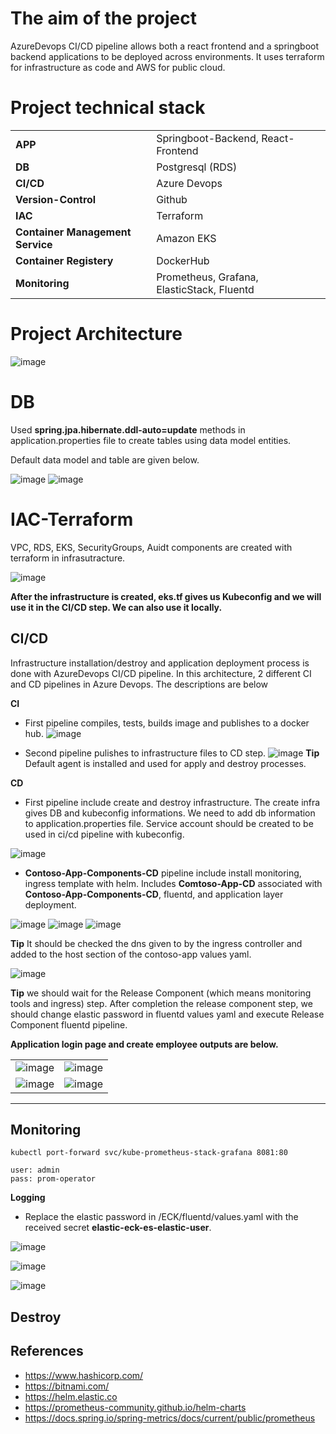 # The aim of the project
AzureDevops CI/CD pipeline allows both a react frontend and a springboot backend applications to be deployed across environments. It uses terraform for infrastructure as code and AWS for public cloud.


# Project technical stack

|  |    | 
| :-------- | :------- |
| **APP** | Springboot-Backend, React-Frontend |
| **DB** | Postgresql (RDS) |
| **CI/CD** | Azure Devops |
| **Version-Control** | Github |
| **IAC** | Terraform |
| **Container Management Service** | Amazon EKS |
| **Container Registery** | DockerHub |
| **Monitoring** | Prometheus, Grafana, ElasticStack, Fluentd |

# Project Architecture
![image](https://user-images.githubusercontent.com/33215825/150870066-cf784f07-c705-4711-9181-26871fae3368.png)


# DB
Used **spring.jpa.hibernate.ddl-auto=update** methods in application.properties file to create tables using data model entities. 

Default data model and table are given below.

![image](https://user-images.githubusercontent.com/33215825/150870968-fbe7012d-e100-4daf-909e-204503cba95c.png)
![image](https://user-images.githubusercontent.com/33215825/150871049-2c562892-85d8-449f-b6c0-0cf0eba196be.png)

# IAC-Terraform

VPC, RDS, EKS, SecurityGroups, Auidt components are created with terraform in infrasutracture.

![image](https://user-images.githubusercontent.com/33215825/150872487-42f600dd-d860-4089-885f-5e3ad9b1e732.png)

**After the infrastructure is created, eks.tf gives us Kubeconfig and we will use it in the CI/CD step. We can also use it locally.**

## CI/CD

Infrastructure installation/destroy and application deployment process is done with AzureDevops CI/CD pipeline. In this architecture, 2 different CI and CD pipelines in Azure Devops. The descriptions are below

**CI**
- First pipeline compiles, tests, builds image  and publishes to a docker hub.
 ![image](https://user-images.githubusercontent.com/33215825/150874209-b23e1b22-a6df-48b9-940e-b6874496d12e.png)
 

- Second pipeline pulishes to infrastructure files to CD step.
![image](https://user-images.githubusercontent.com/33215825/150874269-5a7d2254-df80-4f32-b748-6c26b395cb12.png)
**Tip** Default agent is installed and used for apply and destroy processes. 

**CD**
- First pipeline include create and destroy infrastructure. The create infra gives DB and kubeconfig informations. We need to add db information to application.properties file. Service account should be created to be used in ci/cd pipeline with kubeconfig.
 
![image](https://user-images.githubusercontent.com/33215825/150874854-6b292440-50cf-449f-9574-9f700e055d7c.png)

- **Contoso-App-Components-CD** pipeline include install monitoring, ingress template  with helm. Includes **Comtoso-App-CD** associated with **Contoso-App-Components-CD**, fluentd, and application layer deployment.

![image](https://user-images.githubusercontent.com/33215825/151060686-ecad31cf-84ce-4167-beb6-e6e3338b6729.png)
![image](https://user-images.githubusercontent.com/33215825/151060832-782b409e-1190-4d26-b876-45a436d35694.png)
 ![image](https://user-images.githubusercontent.com/33215825/150875307-7fa0a026-4cb5-428d-9403-1b5605357946.png)

**Tip** It should be checked the dns given to by the ingress controller and added to the host section of the contoso-app values yaml.

![image](https://user-images.githubusercontent.com/33215825/151043574-30778c1f-c960-4752-af96-87999637f325.png)

**Tip** we should wait for the Release Component (which means monitoring tools and ingress) step. After completion the release component step, we should change elastic password in fluentd values yaml and execute Release Component fluentd pipeline. 

**Application login page and create employee outputs are below.**

|  |    | 
| :-------- | :------- |
|![image](https://user-images.githubusercontent.com/33215825/151051764-8efc4bae-af70-4115-a008-d84507969b04.png) | ![image](https://user-images.githubusercontent.com/33215825/151051612-6987f8e7-7b4f-42bf-8bd0-6c3fb250256e.png) |
| ![image](https://user-images.githubusercontent.com/33215825/151051639-fd134843-2efd-4b97-8df0-002c9f1c336b.png) | ![image](https://user-images.githubusercontent.com/33215825/151051673-6fbd0ed3-f4e3-42fc-b3b7-ba1405169bc6.png) |

----------------------------------


## Monitoring
```
kubectl port-forward svc/kube-prometheus-stack-grafana 8081:80
```
```
user: admin
pass: prom-operator
```


**Logging**

- Replace the elastic password in /ECK/fluentd/values.yaml with the received secret **elastic-eck-es-elastic-user**.

![image](https://user-images.githubusercontent.com/33215825/150213912-d12a0642-08bf-4221-9773-2e31389dd4a8.png)

![image](https://user-images.githubusercontent.com/33215825/150213697-37dc4bc4-acf7-4cbd-82e0-1d0d65e0fdb4.png)

![image](https://user-images.githubusercontent.com/33215825/150213440-4319266b-ccb3-40bf-b7d0-6fb912b495bb.png)

## Destroy

## References

 - https://www.hashicorp.com/
 - https://bitnami.com/
 - https://helm.elastic.co
 - https://prometheus-community.github.io/helm-charts
 - https://docs.spring.io/spring-metrics/docs/current/public/prometheus
